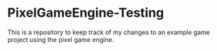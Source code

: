 # PixelGameEngine-Testing
This is a repository to keep track of my changes to an example game project using the pixel game engine.
